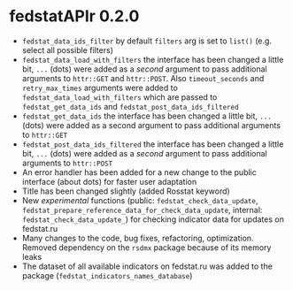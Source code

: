 # fedstatAPIr 0.2.0

* `fedstat_data_ids_filter` by default `filters` arg is set to `list()` (e.g. select all possible filters)
* `fedstat_data_load_with_filters` the interface has been changed a little bit, `...` (dots) 
were added as a *second* argument to pass additional arguments to `httr::GET` and `httr::POST`. 
Also `timeout_seconds` and `retry_max_times` arguments were added to `fedstat_data_load_with_filters`
which are passed to `fedstat_get_data_ids` and `fedstat_post_data_ids_filtered`
* `fedstat_get_data_ids` the interface has been changed a little bit, `...` (dots) were added as a second argument to pass additional arguments to `httr::GET`
* `fedstat_post_data_ids_filtered` the interface has been changed a little bit, `...` (dots) were added as a *second* argument to pass additional arguments to `httr::POST`
* An error handler has been added for a new change to the public interface (about dots) for faster user adaptation
* Title has been changed slightly (added Rosstat keyword)
* New *experimental* functions (public: `fedstat_check_data_update`, `fedstat_prepare_reference_data_for_check_data_update`, internal: `fedstat_check_data_update_`)
for checking indicator data for updates on fedstat.ru
* Many changes to the code, bug fixes, refactoring, optimization. Removed dependency on the `rsdmx` package because of its memory leaks
* The dataset of all available indicators on fedstat.ru was added to the package (`fedstat_indicators_names_database`)
